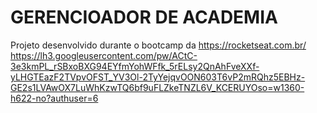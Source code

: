 # GERENCIOADOR DE ACADEMIA
Projeto desenvolvido durante o bootcamp da https://rocketseat.com.br/
https://lh3.googleusercontent.com/pw/ACtC-3e3kmPL_rSBxoBXG94EYfmYohWFfk_5rELsy2QnAhFveXXf-yLHGTEazF2TVpvOFST_YV3Ol-2TyYejqvOON603T6vP2mRQhz5EBHz-GE2s1LVAwOX7LuWhKzwTQ6bf9uFLZkeTNZL6V_KCERUYOso=w1360-h622-no?authuser=6
